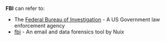 **FBI** can refer to:

- The [Federal Bureau of
  Investigation](Federal_Bureau_of_Investigation "wikilink") - A US
  Government law enforcement agency
- [fbi](fbi_(tool) "wikilink") - An email and data forensics tool by
  Nuix